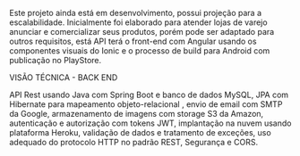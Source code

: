 Este projeto ainda está em desenvolvimento, possui projeção para a escalabilidade. Inicialmente foi elaborado para atender lojas de varejo anunciar e comercializar seus produtos, porém pode ser adaptado para outros requisitos, está API terá o front-end com Angular usando os componentes visuais do Ionic e o processo de build para Android com publicação no PlayStore.

VISÃO TÉCNICA - BACK END

API Rest usando Java com Spring Boot e banco de dados MySQL, JPA com Hibernate para mapeamento objeto-relacional , envio de email com SMTP da Google, armazenamento de imagens com storage S3 da Amazon, autenticação e autorização com tokens JWT, implantação na nuvem usando plataforma Heroku, validação de dados e tratamento de exceções, uso adequado do protocolo HTTP no padrão REST, Segurança e CORS.
